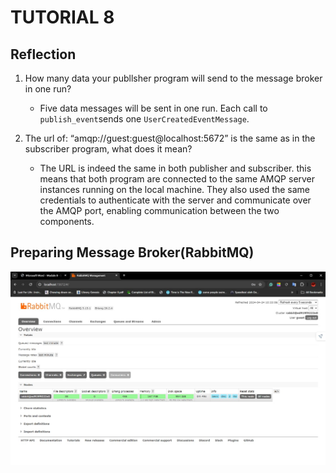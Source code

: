 # TUTORIAL 8

## Reflection

1. How many data your publlsher program will send to the message broker in one
run? 

    - Five data messages will be sent in one run. Each call to `publish_event`sends one `UserCreatedEventMessage`.


2. The url of: “amqp://guest:guest@localhost:5672” is the same as in the subscriber
program, what does it mean?

    - The URL is indeed the same in both publisher and subscriber. this means that both program are connected to the same AMQP server instances running on the local machine. They also used the same credentials to authenticate with the server and communicate over the AMQP port, enabling communication between the two components.

## Preparing Message Broker(RabbitMQ)

![Preparing RabbitMQ](/static/Screenshot1.jpg)